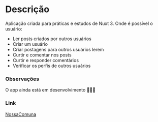 # Descrição

Aplicação criada para práticas e estudos de Nuxt 3. Onde é possível o usuário: 

- Ler posts criados por outros usuários
- Criar um usuário 
- Criar postagens para outros usuários lerem
- Curtir e comentar nos posts
- Curtir e responder comentários
- Verificar os perfis de outros usuários

### Observações

O app ainda está em desenvolvimento 👨🏼‍🏭

### Link

[NossaComuna](https://nossacomuna.netlify.app/)